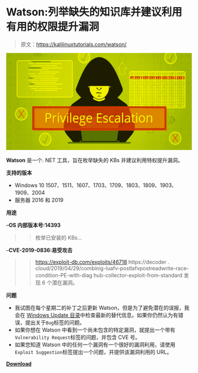 # Watson:列举缺失的知识库并建议利用有用的权限提升漏洞

> 原文：<https://kalilinuxtutorials.com/watson/>

[![Watson : Enumerate Missing KBs & Suggest Exploits For Useful Privilege Escalation Vulnerabilities](img/48e3ba4707096b661ce104d479e19609.png "Watson : Enumerate Missing KBs & Suggest Exploits For Useful Privilege Escalation Vulnerabilities")](https://1.bp.blogspot.com/-nFBfS9OkCBE/YG97Dfy3oPI/AAAAAAAAIsU/uE_MyOydfI4ZYRoPc_HBuKwIetuvXCR0ACLcBGAsYHQ/s728/Privilege%2BEscalation%25281%2529.png)

**Watson** 是一个. NET 工具，旨在枚举缺失的 KBs 并建议利用特权提升漏洞。

**支持的版本**

*   Windows 10 1507、1511、1607、1703、1709、1803、1809、1903、1909、2004
*   服务器 2016 和 2019

**用途**

–**OS 内部版本号:14393**
> >枚举已安装的 KBs…

–**CVE-2019-0836:易受攻击**
>>https://exploit-db.com/exploits/46718
>>https://decoder . cloud/2019/04/29/combinig-luafv-postlafvpostreadwrite-race-condition-PE-with-diag hub-collector-exploit-from-standard 发现 6 个潜在漏洞。

**问题**

*   我试图在每个星期二的补丁之后更新 Watson，但是为了避免潜在的误报，我会在 [Windows Update 目录](https://www.catalog.update.microsoft.com/Home.aspx)中检查最新的替代信息。如果你仍然认为有错误，提出关于`Bug`标签的问题。
*   如果你想在 Watson 中看到一个尚未包含的特定漏洞，就提出一个带有`Vulnerability Request`标签的问题，并包含 CVE 号。
*   如果您知道 Watson 中的任何一个漏洞有一个很好的漏洞利用，请使用`Exploit Suggestion`标签提出一个问题，并提供该漏洞利用的 URL。

[**Download**](https://github.com/rasta-mouse/Watson)